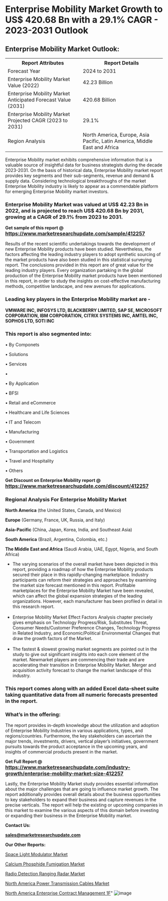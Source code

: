 # Enterprise Mobility Market Growth to US$ 420.68 Bn with a 29.1% CAGR - 2023-2031 Outlook

<html>
<body>

<h2>Enterprise Mobility Market Outlook:</h2>

<table>
  <tr>
    <th>Report Attributes</th>
    <th>Report Details</th>
  </tr>
  <tr>
    <td>Forecast Year</td>
    <td>2024 to 2031</td>
  </tr>
  <tr>
    <td>Enterprise Mobility Market Value (2022)</td>
    <td>42.23 Billion</td>
  </tr>
  <tr>
    <td>Enterprise Mobility Market Anticipated Forecast Value (2031)</td>
    <td>420.68 Billion</td>
  </tr>
  <tr>
    <td>Enterprise Mobility Market Projected CAGR (2023 to 2031)</td>
    <td>29.1%</td>
  </tr>
  <tr>
    <td>Region Analysis</td>
    <td>North America, Europe, Asia Pacific, Latin America, Middle East and Africa</td>
  </tr>
</table>

</body>
</html>

Enterprise Mobility market exhibits comprehensive information that is a valuable source of insightful data for business strategists during the decade 2023-2031. On the basis of historical data, Enterprise Mobility market report provides key segments and their sub-segments, revenue and demand &amp; supply data. Considering technological breakthroughs of the market Enterprise Mobility industry is likely to appear as a commendable platform for emerging Enterprise Mobility market investors.

<strong><h3>Enterprise Mobility Market was valued at US$ 42.23 Bn in 2022, and is projected to reach US$ 420.68 Bn by 2031, growing at a CAGR of 29.1% from 2023 to 2031.</h3></strong>

<strong>Get sample of this report @ <a href=https://www.marketresearchupdate.com/sample/412257><font size=3 color=#0000ff>https://www.marketresearchupdate.com/sample/412257</font></a></strong>

Results of the recent scientific undertakings towards the development of new Enterprise Mobility products have been studied. Nevertheless, the factors affecting the leading industry players to adopt synthetic sourcing of the market products have also been studied in this statistical surveying report. The conclusions provided in this report are of great value for the leading industry players. Every organization partaking in the global production of the Enterprise Mobility market products have been mentioned in this report, in order to study the insights on cost-effective manufacturing methods, competitive landscape, and new avenues for applications.

<strong><h3>Leading key players in the Enterprise Mobility market are -</h3></strong>

<strong>VMWARE INC, INFOSYS LTD, BLACKBERRY LIMITED, SAP SE, MICROSOFT CORPORATION, IBM CORPORATION, CITRIX SYSTEMS INC, AMTEL INC, SOPHOS LTD, SOTI INC</strong>

<strong><h3>This report is also segmented into:</h3></strong>

• By Componets

• Solutions

• Services

• 

• By Application

• BFSI

• Retail and eCommerce

• Healthcare and Life Sciences

• IT and Telecom

• Manufacturing

• Government

• Transportation and Logistics

• Travel and Hospitality

• Others

<strong>Get Discount on Enterprise Mobility report @ <a href=https://www.marketresearchupdate.com/discount/412257><font size=3 color=#0000ff>https://www.marketresearchupdate.com/discount/412257</font></a></strong>

<strong><h3>Regional Analysis For Enterprise Mobility Market</h3></strong>

<strong>North America</strong> (the United States, Canada, and Mexico)

<strong>Europe</strong> (Germany, France, UK, Russia, and Italy)

<strong>Asia-Pacific</strong> (China, Japan, Korea, India, and Southeast Asia)

<strong>South America</strong> (Brazil, Argentina, Colombia, etc.)

<strong>The Middle East and Africa</strong> (Saudi Arabia, UAE, Egypt, Nigeria, and South Africa)

<ul>
  <li>The varying scenarios of the overall market have been depicted in this report, providing a roadmap of how the Enterprise Mobility products secured their place in this rapidly-changing marketplace. Industry participants can reform their strategies and approaches by examining the market size forecast mentioned in this report. Profitable marketplaces for the Enterprise Mobility Market have been revealed, which can affect the global expansion strategies of the leading organizations. However, each manufacturer has been profiled in detail in this research report.</li><br>
  <li>Enterprise Mobility Market Effect Factors Analysis chapter precisely gives emphasis on Technology Progress/Risk, Substitutes Threat, Consumer Needs/Customer Preference Changes, Technology Progress in Related Industry, and Economic/Political Environmental Changes that draw the growth factors of the Market.</li><br>
  <li>The fastest &amp; slowest growing market segments are pointed out in the study to give out significant insights into each core element of the market. Newmarket players are commencing their trade and are accelerating their transition in Enterprise Mobility Market. Merger and acquisition activity forecast to change the market landscape of this industry.</li>
</ul>
<strong><h3>This report comes along with an added Excel data-sheet suite taking quantitative data from all numeric forecasts presented in the report.</h3></strong>

<strong><h3>What’s in the offering:</h3></strong> The report provides in-depth knowledge about the utilization and adoption of Enterprise Mobility Industries in various applications, types, and regions/countries. Furthermore, the key stakeholders can ascertain the major trends, investments, drivers, vertical player’s initiatives, government pursuits towards the product acceptance in the upcoming years, and insights of commercial products present in the market.

<strong>Get Full Report @ <a href=https://www.marketresearchupdate.com/industry-growth/enterprise-mobility-market-size-412257><font size=3 color=#0000ff>https://www.marketresearchupdate.com/industry-growth/enterprise-mobility-market-size-412257</font></a></strong>

Lastly, the Enterprise Mobility Market study provides essential information about the major challenges that are going to influence market growth. The report additionally provides overall details about the business opportunities to key stakeholders to expand their business and capture revenues in the precise verticals. The report will help the existing or upcoming companies in this market to examine the various aspects of this domain before investing or expanding their business in the Enterprise Mobility market.

<strong>Contact Us:</strong>

<strong>sales@marketresearchupdate.com</strong>

<strong>Our Other Reports:</strong>

<a href=https://www.linkedin.com/pulse/space-light-modulator-market-size-share-trend>Space Light Modulator Market</a>

<a href=https://www.linkedin.com/pulse/calcium-phosphide-fumigation-market-2023-top>Calcium Phosphide Fumigation Market</a>

<a href=https://www.linkedin.com/pulse/radio-detection-ranging-radar-market-outlooks>Radio Detection Ranging Radar Market</a>

<a href=https://www.linkedin.com/pulse/north-america-power-transmission-cables-market>North America Power Transmission Cables Market</a>

<a href=https://www.linkedin.com/pulse/north-america-enterprise-contract-management-1f>North America Enterprise Contract Management 1F</a>"
![image](https://github.com/Ankan-2/Market-Research-News/assets/158291571/f3b04764-ff79-4d97-a0e2-e62e1c9f7e66)
